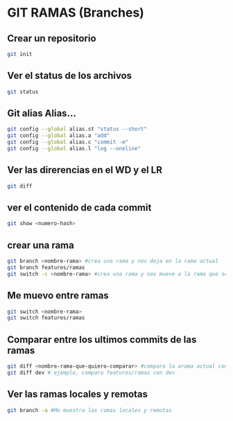 # GIT RAMAS (Branches)

## Crear un repositorio

```sh
git init
```

## Ver el status de los archivos 

```sh
git status
```

## Git alias Alias...

```sh
git config --global alias.st "status --short"
git config --global alias.a "add"
git config --global alias.c "commit -m"
git config --global alias.l "log --oneline"
```
 
## Ver las direrencias en el WD y el LR

```sh
git diff
```

## ver el contenido de cada commit 
``` sh
git show <numero-hash>
```
## crear una rama

```sh
git branch <nombre-rama> #crea una rama y nos deja en la rama actual
git branch features/ramas
git switch -c <nombre-rama> #crea una rama y nos mueve a la rama que se creo
```

## Me muevo entre ramas
```sh
git switch <nombre-rama>
git switch features/ramas
```

## Comparar entre los ultimos commits de las ramas

```sh
git diff <nombre-rama-que-quiero-comparar> #comparo la arama actual contra la rama que indico
git diff dev # ejemplo, comparo features/ramas con dev
```
## Ver las ramas locales y remotas
```sh
git branch -a #Me muestra las ramas locales y remotas


